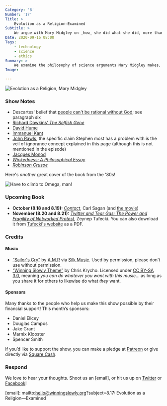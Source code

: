 ```yaml
---
Category: '8'
Number: '17'
Title: >
    Evolution as a Religion—Examined
Subtitle: >
    We argue with Mary Midgley on _how_ she did what she did, more than _what_ she did
Date: 2020-09-16 08:00
Tags:
    - technology
    - science
    - ethics
Summary: >
    We examine the philosophy of science arguments Mary Midgley makes, finding her polemic too invective and her philosophical efforts underdeveloped. We do approve of her use of Robinson Crusoe!
Image: 

---
```


![[<cite>Evolution as a Religion</cite>](https://www.alibris.com/search/books/isbn/9780415278331), Mary Midgley](https://cdn.winningslowly.org/file/winningslowly/images/evolution-as-a-religion.jpg)

### Show Notes

- Descartes' belief that [people can't be rational without God](https://www.britannica.com/topic/Western-philosophy/The-rationalism-of-Descartes); see paragraph six
- [Richard Dawkins’ <cite>The Selfish Gene</cite>](https://www.alibris.com/search/books/isbn/9780198788607) 
- [David Hume](https://en.m.wikipedia.org/wiki/David_Hume)
- [Immanuel Kant](https://en.m.wikipedia.org/wiki/Immanuel_Kant)
- [John Rawls](https://plato.stanford.edu/entries/rawls/), the specific claim Stephen most has a problem with is the veil of ignorance concept explained in this page (although this is not mentioned in the episode)
- [Jacques Monod](https://en.wikipedia.org/wiki/Jacques_Monod)
- [_Wickedness: A Philosophical Essay_](https://www.alibris.com/Wickedness-A-Philosophical-Essay-Dr-Mary-Midgley/book/7218439?matches=31)
- [_Robinson Crusoe_](https://www.alibris.com/Robinson-Crusoe-Daniel-Defoe/book/5784463?matches=3239)

Here's *another* great cover of the book from the '80s!

![Have to climb to Omega, man!](https://cdn.winningslowly.org/file/winningslowly/images/evolution-as-a-religion-alt.jpg)

### Upcoming Book

- <b>October (8.18 and 8.19):</b> [<cite>Contact</cite>](https://www.alibris.com/Contact-Carl-Sagan/book/1307274), Carl Sagan (and [the movie](https://en.wikipedia.org/wiki/Contact_(1997_American_film)))
- <b>November (8.20 and 8.21):</b> [<cite>Twitter and Tear Gas: The Power and Fragility of Networked Protest</cite>](https://www.alibris.com/booksearch?keyword=twitter+and+tear+gas&mtype=B&hs.x=0&hs.y=0), Zeynep Tufecki. You can also download it from [Tufecki's website](https://www.twitterandteargas.org/downloads/twitter-and-tear-gas-by-zeynep-tufekci.pdf) as a PDF.

### Credits

#### Music

- [“Sailor's Cry”](https://silk.ffm.to/silka035) by [A.M.R](https://www.facebook.com/amrhmusic/) via [Silk Music](https://www.silk-music.com/). Used by permission, please don't use without permission.
- [“Winning Slowly Theme”](https://soundcloud.com/chriskrycho/winning-slowly) by Chris Krycho. Licensed under [CC BY-SA 3.0](https://creativecommons.org/licenses/by-sa/3.0/), meaning *you can do whatever you want with this music*… as long as you share it for others to likewise do what *they* want.

#### Sponsors

Many thanks to the people who help us make this show possible by their financial support! This month’s sponsors:

- Daniel Ellcey
- Douglas Campos
- Jake Grant
- Marnix Klooster
- Spencer Smith

If you’d like to support the show, you can make a pledge at <a href='https://www.patreon.com/winningslowly' rel='payment'>Patreon</a> or give directly via [Square Cash](https://cash.me/$winningslowly).

### Respond

We love to hear your thoughts. Shoot us an [email], or hit us up on [Twitter](https://www.twitter.com/winningslowly) or [Facebook](https://www.facebook.com/winningslowlypodcast)!

[email]: mailto:hello@winningslowly.org?subject=8.17: Evolution as a Religion—Examined
